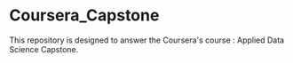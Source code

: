 # Coursera_Capstone
This repository is designed to answer the Coursera's course : Applied Data Science Capstone.
